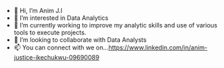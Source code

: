 - 👋 Hi, I’m Anim J.I
- 👀 I’m interested in Data Analytics 
- 🌱 I’m currently working to improve my analytic skills and use of various tools to execute projects.
- 💞️ I’m looking to collaborate with Data Analysts 
- 📫 You can connect with we on...https://www.linkedin.com/in/anim-justice-ikechukwu-09690089

<!---
Justynoanim/Justynoanim is a ✨ special ✨ repository because its `README.md` (this file) appears on your GitHub profile.
You can click the Preview link to take a look at your changes.
--->
